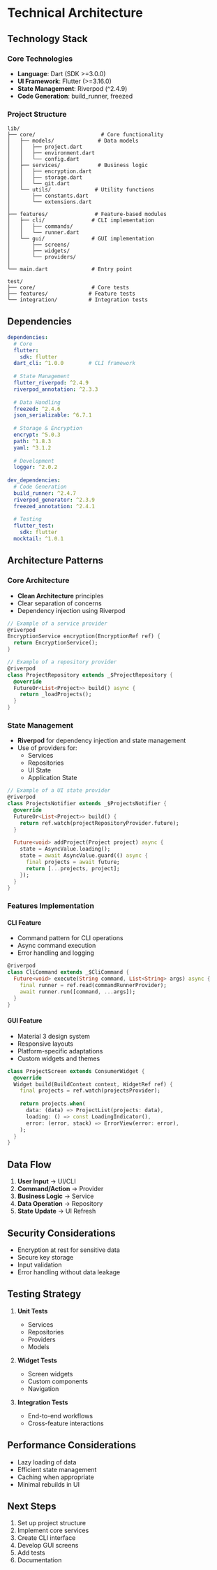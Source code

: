 # Technical Architecture

## Technology Stack

### Core Technologies
- **Language**: Dart (SDK >=3.0.0)
- **UI Framework**: Flutter (>=3.16.0)
- **State Management**: Riverpod (^2.4.9)
- **Code Generation**: build_runner, freezed

### Project Structure
```
lib/
├── core/                     # Core functionality
│   ├── models/              # Data models
│   │   ├── project.dart
│   │   ├── environment.dart
│   │   └── config.dart
│   ├── services/            # Business logic
│   │   ├── encryption.dart
│   │   ├── storage.dart
│   │   └── git.dart
│   └── utils/              # Utility functions
│       ├── constants.dart
│       └── extensions.dart
│
├── features/               # Feature-based modules
│   ├── cli/               # CLI implementation
│   │   ├── commands/
│   │   └── runner.dart
│   └── gui/               # GUI implementation
│       ├── screens/
│       ├── widgets/
│       └── providers/
│
└── main.dart              # Entry point

test/
├── core/                  # Core tests
├── features/             # Feature tests
└── integration/          # Integration tests
```

## Dependencies

```yaml
dependencies:
  # Core
  flutter:
    sdk: flutter
  dart_cli: ^1.0.0        # CLI framework
  
  # State Management
  flutter_riverpod: ^2.4.9
  riverpod_annotation: ^2.3.3
  
  # Data Handling
  freezed: ^2.4.6
  json_serializable: ^6.7.1
  
  # Storage & Encryption
  encrypt: ^5.0.3
  path: ^1.8.3
  yaml: ^3.1.2
  
  # Development
  logger: ^2.0.2
  
dev_dependencies:
  # Code Generation
  build_runner: ^2.4.7
  riverpod_generator: ^2.3.9
  freezed_annotation: ^2.4.1
  
  # Testing
  flutter_test:
    sdk: flutter
  mocktail: ^1.0.1
```

## Architecture Patterns

### Core Architecture
- **Clean Architecture** principles
- Clear separation of concerns
- Dependency injection using Riverpod

```dart
// Example of a service provider
@riverpod
EncryptionService encryption(EncryptionRef ref) {
  return EncryptionService();
}

// Example of a repository provider
@riverpod
class ProjectRepository extends _$ProjectRepository {
  @override
  FutureOr<List<Project>> build() async {
    return _loadProjects();
  }
}
```

### State Management
- **Riverpod** for dependency injection and state management
- Use of providers for:
  - Services
  - Repositories
  - UI State
  - Application State

```dart
// Example of a UI state provider
@riverpod
class ProjectsNotifier extends _$ProjectsNotifier {
  @override
  FutureOr<List<Project>> build() {
    return ref.watch(projectRepositoryProvider.future);
  }
  
  Future<void> addProject(Project project) async {
    state = AsyncValue.loading();
    state = await AsyncValue.guard(() async {
      final projects = await future;
      return [...projects, project];
    });
  }
}
```

### Features Implementation

#### CLI Feature
- Command pattern for CLI operations
- Async command execution
- Error handling and logging

```dart
@riverpod
class CliCommand extends _$CliCommand {
  Future<void> execute(String command, List<String> args) async {
    final runner = ref.read(commandRunnerProvider);
    await runner.run([command, ...args]);
  }
}
```

#### GUI Feature
- Material 3 design system
- Responsive layouts
- Platform-specific adaptations
- Custom widgets and themes

```dart
class ProjectScreen extends ConsumerWidget {
  @override
  Widget build(BuildContext context, WidgetRef ref) {
    final projects = ref.watch(projectsProvider);
    
    return projects.when(
      data: (data) => ProjectList(projects: data),
      loading: () => const LoadingIndicator(),
      error: (error, stack) => ErrorView(error: error),
    );
  }
}
```

## Data Flow

1. **User Input** → UI/CLI
2. **Command/Action** → Provider
3. **Business Logic** → Service
4. **Data Operation** → Repository
5. **State Update** → UI Refresh

## Security Considerations

- Encryption at rest for sensitive data
- Secure key storage
- Input validation
- Error handling without data leakage

## Testing Strategy

1. **Unit Tests**
   - Services
   - Repositories
   - Providers
   - Models

2. **Widget Tests**
   - Screen widgets
   - Custom components
   - Navigation

3. **Integration Tests**
   - End-to-end workflows
   - Cross-feature interactions

## Performance Considerations

- Lazy loading of data
- Efficient state management
- Caching when appropriate
- Minimal rebuilds in UI

## Next Steps

1. Set up project structure
2. Implement core services
3. Create CLI interface
4. Develop GUI screens
5. Add tests
6. Documentation
